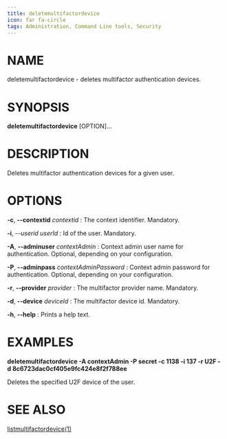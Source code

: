 ```yaml
---
title: deletemultifactordevice
icon: far fa-circle
tags: Administration, Command Line tools, Security
---
```


# NAME

deletemultifactordevice - deletes multifactor authentication devices.


# SYNOPSIS

**deletemultifactordevice** [OPTION]...

# DESCRIPTION

Deletes multifactor authentication devices for a given user.

# OPTIONS

**-c**, **--contextid** *contextid*
: The context identifier. Mandatory.

**-i**, *--userid* *userId*
: Id of the user. Mandatory.

**-A**, **--adminuser** *contextAdmin*
: Context admin user name for authentication. Optional, depending on your configuration.

**-P**, **--adminpass** *contextAdminPassword*
: Context admin password for authentication. Optional, depending on your configuration.

**-r**, **--provider** *provider*
: The multifactor provider name. Mandatory.

**-d**, **--device** *deviceId*
: The multifactor device id. Mandatory.

**-h**, **--help**
: Prints a help text.

# EXAMPLES

**deletemultifactordevice -A contextAdmin -P secret -c 1138 -i 137 -r U2F -d 8c6723dac0cf405e9fc424e8f2f788ee**

Deletes the specified U2F device of the user.

# SEE ALSO

[listmultifactordevice(1)](listmultifactordevice)
